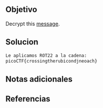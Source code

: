 ## Objetivo
Decrypt this [message](https://jupiter.challenges.picoctf.org/static/7d707a443e95054dc4cf30b1d9522ef0/ciphertext).

## Solucion
```bash
Le aplicamos ROT22 a la cadena:
picoCTF{crossingtherubicondjneoach}  
```

## Notas adicionales

## Referencias